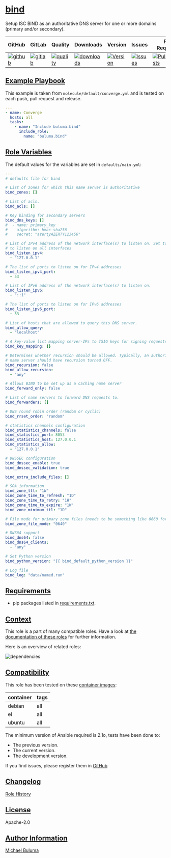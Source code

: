 # [bind](#bind)

Setup ISC BIND as an authoritative DNS server for one or more domains (primary and/or secondary).

|GitHub|GitLab|Quality|Downloads|Version|Issues|Pull Requests|
|------|------|-------|---------|-------|------|-------------|
|[![github](https://github.com/buluma/ansible-role-bind/workflows/Ansible%20Molecule/badge.svg)](https://github.com/buluma/ansible-role-bind/actions)|[![gitlab](https://gitlab.com/buluma/ansible-role-bind/badges/master/pipeline.svg)](https://gitlab.com/buluma/ansible-role-bind)|[![quality](https://img.shields.io/ansible/quality/)](https://galaxy.ansible.com/buluma/bind)|[![downloads](https://img.shields.io/ansible/role/d/)](https://galaxy.ansible.com/buluma/bind)|[![Version](https://img.shields.io/github/release/buluma/ansible-role-bind.svg)](https://github.com/buluma/ansible-role-bind/releases/)|[![Issues](https://img.shields.io/github/issues/buluma/ansible-role-bind.svg)](https://github.com/buluma/ansible-role-bind/issues/)|[![PullRequests](https://img.shields.io/github/issues-pr-closed-raw/buluma/ansible-role-bind.svg)](https://github.com/buluma/ansible-role-bind/pulls/)|

## [Example Playbook](#example-playbook)

This example is taken from `molecule/default/converge.yml` and is tested on each push, pull request and release.
```yaml
---
- name: Converge
  hosts: all
  tasks:
    - name: "Include buluma.bind"
      include_role:
        name: "buluma.bind"
```


## [Role Variables](#role-variables)

The default values for the variables are set in `defaults/main.yml`:
```yaml
---
# defaults file for bind

# List of zones for which this name server is authoritative
bind_zones: []

# List of acls.
bind_acls: []

# Key binding for secondary servers
bind_dns_keys: []
#  - name: primary_key
#    algorithm: hmac-sha256
#    secret: "azertyAZERTY123456"

# List of IPv4 address of the network interface(s) to listen on. Set to "any"
# to listen on all interfaces
bind_listen_ipv4:
  - "127.0.0.1"

# The list of ports to listen on for IPv4 addresses
bind_listen_ipv4_port:
  - 53

# List of IPv6 address of the network interface(s) to listen on.
bind_listen_ipv6:
  - "::1"

# The list of ports to listen on for IPv6 addresses
bind_listen_ipv6_port:
  - 53

# List of hosts that are allowed to query this DNS server.
bind_allow_query:
  - "localhost"

# A key-value list mapping server-IPs to TSIG keys for signing requests
bind_key_mapping: {}

# Determines whether recursion should be allowed. Typically, an authoritative
# name server should have recursion turned OFF.
bind_recursion: false
bind_allow_recursion:
  - "any"

# Allows BIND to be set up as a caching name server
bind_forward_only: false

# List of name servers to forward DNS requests to.
bind_forwarders: []

# DNS round robin order (random or cyclic)
bind_rrset_order: "random"

# statistics channels configuration
bind_statistics_channels: false
bind_statistics_port: 8053
bind_statistics_host: 127.0.0.1
bind_statistics_allow:
  - "127.0.0.1"

# DNSSEC configuration
bind_dnssec_enable: true
bind_dnssec_validation: true

bind_extra_include_files: []

# SOA information
bind_zone_ttl: "1W"
bind_zone_time_to_refresh: "1D"
bind_zone_time_to_retry: "1H"
bind_zone_time_to_expire: "1W"
bind_zone_minimum_ttl: "1D"

# File mode for primary zone files (needs to be something like 0660 for dynamic updates)
bind_zone_file_mode: "0640"

# DNS64 support
bind_dns64: false
bind_dns64_clients:
  - "any"

# Set Python version
bind_python_version: "{{ bind_default_python_version }}"

# Log file
bind_log: "data/named.run"
```

## [Requirements](#requirements)

- pip packages listed in [requirements.txt](https://github.com/buluma/ansible-role-bind/blob/main/requirements.txt).


## [Context](#context)

This role is a part of many compatible roles. Have a look at [the documentation of these roles](https://buluma.github.io/) for further information.

Here is an overview of related roles:

![dependencies](https://raw.githubusercontent.com/buluma/ansible-role-bind/png/requirements.png "Dependencies")

## [Compatibility](#compatibility)

This role has been tested on these [container images](https://hub.docker.com/u/buluma):

|container|tags|
|---------|----|
|debian|all|
|el|all|
|ubuntu|all|

The minimum version of Ansible required is 2.1o, tests have been done to:

- The previous version.
- The current version.
- The development version.



If you find issues, please register them in [GitHub](https://github.com/buluma/ansible-role-bind/issues)

## [Changelog](#changelog)

[Role History](https://github.com/buluma/ansible-role-bind/blob/master/CHANGELOG.md)

## [License](#license)

Apache-2.0

## [Author Information](#author-information)

[Michael Buluma](https://buluma.github.io/)
